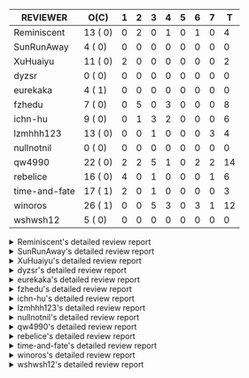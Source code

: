 |   REVIEWER    |  O(C)   | 1 | 2 | 3 | 4 | 5 | 6 | 7 | T  |
|---------------|---------|---|---|---|---|---|---|---|----|
| Reminiscent   | 13 ( 0) | 0 | 2 | 0 | 1 | 0 | 1 | 0 |  4 |
| SunRunAway    |  4 ( 0) | 0 | 0 | 0 | 0 | 0 | 0 | 0 |  0 |
| XuHuaiyu      | 11 ( 0) | 2 | 0 | 0 | 0 | 0 | 0 | 0 |  2 |
| dyzsr         |  0 ( 0) | 0 | 0 | 0 | 0 | 0 | 0 | 0 |  0 |
| eurekaka      |  4 ( 1) | 0 | 0 | 0 | 0 | 0 | 0 | 0 |  0 |
| fzhedu        |  7 ( 0) | 0 | 5 | 0 | 3 | 0 | 0 | 0 |  8 |
| ichn-hu       |  9 ( 0) | 0 | 1 | 3 | 2 | 0 | 0 | 0 |  6 |
| lzmhhh123     | 13 ( 0) | 0 | 0 | 1 | 0 | 0 | 0 | 3 |  4 |
| nullnotnil    |  0 ( 0) | 0 | 0 | 0 | 0 | 0 | 0 | 0 |  0 |
| qw4990        | 22 ( 0) | 2 | 2 | 5 | 1 | 0 | 2 | 2 | 14 |
| rebelice      | 16 ( 0) | 4 | 0 | 1 | 0 | 0 | 0 | 1 |  6 |
| time-and-fate | 17 ( 1) | 2 | 0 | 1 | 0 | 0 | 0 | 0 |  3 |
| winoros       | 26 ( 1) | 0 | 0 | 5 | 3 | 0 | 3 | 1 | 12 |
| wshwsh12      |  5 ( 0) | 0 | 0 | 0 | 0 | 0 | 0 | 0 |  0 |


<details> 
  <summary>Reminiscent's detailed review report</summary> 

## To Be Reviewed

|    REPO    |                                                                      PR                                                                      | C | LASTED  |
|------------|----------------------------------------------------------------------------------------------------------------------------------------------|---|---------|
| tidb/23590 | [planner, table: optimize the list partition pruner for range query](https://github.com/pingcap/tidb/pull/23590)                             |   | 202d16h |
| tidb/26474 | [planner: fix the unstable unit test TestTableFromMeta (#26463)](https://github.com/pingcap/tidb/pull/26474)                                 |   | 84d16h  |
| tidb/26475 | [planner: fix the unstable unit test TestTableFromMeta (#26463)](https://github.com/pingcap/tidb/pull/26475)                                 |   | 84d16h  |
| tidb/26491 | [planner: fix the unstable test TestOrderedResultModeOnOtherOperators (#26481)](https://github.com/pingcap/tidb/pull/26491)                  |   | 83d23h  |
| tidb/26492 | [planner: fix the unstable test TestOrderedResultModeOnOtherOperators (#26481)](https://github.com/pingcap/tidb/pull/26492)                  |   | 83d23h  |
| tidb/26498 | [planner: fix the unstable unit test `TestAnalyzeIncremental` (#26460)](https://github.com/pingcap/tidb/pull/26498)                          |   | 83d20h  |
| tidb/26499 | [planner: fix the unstable unit test `TestAnalyzeIncremental` (#26460)](https://github.com/pingcap/tidb/pull/26499)                          |   | 83d20h  |
| tidb/26503 | [planner: fix goroutine leak problem in some unit tests (#26500)](https://github.com/pingcap/tidb/pull/26503)                                |   | 83d19h  |
| tidb/27636 | [planner, expression: avoid exprs with side effects in column pruning and agg pushdown (#27370)](https://github.com/pingcap/tidb/pull/27636) |   | 48d17h  |
| tidb/27773 | [statistics: remove redundant assignment for statistics.Column.Count](https://github.com/pingcap/tidb/pull/27773)                            |   | 42d16h  |
| tidb/27837 | [planner: fix wrong plan caused by shallow copy schema columns (#27798)](https://github.com/pingcap/tidb/pull/27837)                         |   | 38d16h  |
| tidb/27849 | [session: add system table mysql.column_stats_usage](https://github.com/pingcap/tidb/pull/27849)                                             |   | 37d23h  |
| tidb/28827 | [planner: fix the issue that plan-cache cannot be aware of changes of unsigned flags](https://github.com/pingcap/tidb/pull/28827)            |   | 16h     |


## Reviewed in Last 7 Days

|     REPO     |                                                                     PR                                                                     | C | D |   R    |
|--------------|--------------------------------------------------------------------------------------------------------------------------------------------|---|---|--------|
| docs-cn/7261 | [Fix and improve some descriptions about optimizer](https://github.com/pingcap/docs-cn/pull/7261)                                          |   | 2 | 1h     |
| tidb/28543   | [planner/core: migrate test-infra to testify for `planner/core/integration_partition_test.go`](https://github.com/pingcap/tidb/pull/28543) |   | 2 | 9d16h  |
| docs-cn/6948 | [spm: add description for baseline capture filter](https://github.com/pingcap/docs-cn/pull/6948)                                           |   | 4 | 46d22h |
| tidb/28478   | [planner: fix the issue that some PointGet plans generated in physical-stage cannot be cached](https://github.com/pingcap/tidb/pull/28478) |   | 6 | 9d21h  |


</details> 


<details> 
  <summary>SunRunAway's detailed review report</summary> 

## To Be Reviewed

|    REPO    |                                                                        PR                                                                        | C | LASTED  |
|------------|--------------------------------------------------------------------------------------------------------------------------------------------------|---|---------|
| tidb/21834 | [planner: enhanced index range calculation plan](https://github.com/pingcap/tidb/pull/21834)                                                     |   | 302d18h |
| tidb/21956 | [planner/preprocessor: disallow into-outfile clause in some place](https://github.com/pingcap/tidb/pull/21956)                                   |   | 295d23h |
| tidb/25385 | [executor: global kill 32bits (local connID part)](https://github.com/pingcap/tidb/pull/25385)                                                   |   | 123d10h |
| tidb/27832 | [executor: fix a bug that can not insert null into a not null column in the empty SQL mode (#21237)](https://github.com/pingcap/tidb/pull/27832) |   | 38d16h  |


## Reviewed in Last 7 Days

| REPO | PR | C | D | R |
|------|----|---|---|---|


</details> 


<details> 
  <summary>XuHuaiyu's detailed review report</summary> 

## To Be Reviewed

|     REPO     |                                                               PR                                                                | C | LASTED  |
|--------------|---------------------------------------------------------------------------------------------------------------------------------|---|---------|
| docs-cn/5561 | [Add sql optimization-related docs to toc](https://github.com/pingcap/docs-cn/pull/5561)                                        |   | 234d15h |
| tidb/21401   | [expression: incompatibility with MySQL for ADDTIME()](https://github.com/pingcap/tidb/pull/21401)                              |   | 318d11h |
| docs-cn/6716 | [sysvar: add doc for tidb-restricted-read-only](https://github.com/pingcap/docs-cn/pull/6716)                                   |   | 84d18h  |
| tidb/26098   | [executor, planner: add support for SQL_CALC_FOUND_ROWS](https://github.com/pingcap/tidb/pull/26098)                            |   | 96d23h  |
| tidb/26440   | [executor: a HashJoin demo in exchange parallel framework](https://github.com/pingcap/tidb/pull/26440)                          |   | 85d16h  |
| tidb/27315   | [go.mod: update parser to fix the parse error for subquery (#25647)](https://github.com/pingcap/tidb/pull/27315)                |   | 58d13h  |
| tidb/27378   | [distsql: fix goroutine/memory leak for streaming when query is cancelled (#27354)](https://github.com/pingcap/tidb/pull/27378) |   | 56d18h  |
| tidb/27396   | [*: set consistent assertion for DML](https://github.com/pingcap/tidb/pull/27396)                                               |   | 56d13h  |
| tidb/27403   | [expression: round function for int should use round half up rule](https://github.com/pingcap/tidb/pull/27403)                  |   | 56d11h  |
| tidb/27561   | [server, privilege: Socket authentication](https://github.com/pingcap/tidb/pull/27561)                                          |   | 51d4h   |
| tidb/27992   | [planner: add sub plan info of shuffleReceiver when query explain analyze](https://github.com/pingcap/tidb/pull/27992)          |   | 31d15h  |


## Reviewed in Last 7 Days

|     REPO      |                                                 PR                                                  | C | D |   R   |
|---------------|-----------------------------------------------------------------------------------------------------|---|---|-------|
| tidb/28654    | [expression: not push invalid cast to tiflash (#28458)](https://github.com/pingcap/tidb/pull/28654) |   | 1 | 5d19h |
| community/583 | [fix: fix typo in tidb membership.json](https://github.com/pingcap/community/pull/583)              |   | 1 | 18h   |


</details> 


<details> 
  <summary>dyzsr's detailed review report</summary> 

## To Be Reviewed

| REPO | PR | C | LASTED |
|------|----|---|--------|


## Reviewed in Last 7 Days

| REPO | PR | C | D | R |
|------|----|---|---|---|


</details> 


<details> 
  <summary>eurekaka's detailed review report</summary> 

## To Be Reviewed

|    REPO    |                                                PR                                                 | C | LASTED  |
|------------|---------------------------------------------------------------------------------------------------|---|---------|
| tidb/22416 | [core: fix subQuery at projection in only_full_group](https://github.com/pingcap/tidb/pull/22416) | Y | 271d11h |
| tidb/23316 | [planner: Fix rebuild range for prepared plan](https://github.com/pingcap/tidb/pull/23316)        |   | 213d17h |
| tidb/27099 | [planner: support expression index for view](https://github.com/pingcap/tidb/pull/27099)          |   | 64d19h  |
| tidb/27849 | [session: add system table mysql.column_stats_usage](https://github.com/pingcap/tidb/pull/27849)  |   | 37d23h  |


## Reviewed in Last 7 Days

| REPO | PR | C | D | R |
|------|----|---|---|---|


</details> 


<details> 
  <summary>fzhedu's detailed review report</summary> 

## To Be Reviewed

|    REPO    |                                                                         PR                                                                         | C | LASTED |
|------------|----------------------------------------------------------------------------------------------------------------------------------------------------|---|--------|
| tidb/28147 | [planner: fix can not found column bug (#28067)](https://github.com/pingcap/tidb/pull/28147)                                                       |   | 27d18h |
| tidb/28262 | [distsql: avoid false positive error log about `invalid cop task execution summaries length` (#28188)](https://github.com/pingcap/tidb/pull/28262) |   | 22d16h |
| tidb/28263 | [distsql: avoid false positive error log about `invalid cop task execution summaries length` (#28188)](https://github.com/pingcap/tidb/pull/28263) |   | 22d16h |
| tidb/28287 | [copr: Fix bug that mpp node availability detect does not work in some corner cases (#28201)](https://github.com/pingcap/tidb/pull/28287)          |   | 21d21h |
| tidb/28288 | [copr: Fix bug that mpp node availability detect does not work in some corner cases (#28201)](https://github.com/pingcap/tidb/pull/28288)          |   | 21d20h |
| tidb/28651 | [expression: not push invalid cast to tiflash (#28458)](https://github.com/pingcap/tidb/pull/28651)                                                |   | 6d18h  |
| tidb/28652 | [expression: not push invalid cast to tiflash (#28458)](https://github.com/pingcap/tidb/pull/28652)                                                |   | 6d18h  |


## Reviewed in Last 7 Days

|     REPO     |                                                                         PR                                                                         | C | D |   R    |
|--------------|----------------------------------------------------------------------------------------------------------------------------------------------------|---|---|--------|
| tidb/28654   | [expression: not push invalid cast to tiflash (#28458)](https://github.com/pingcap/tidb/pull/28654)                                                |   | 2 | 4d22h  |
| tidb/28140   | [copr: avoid NPE when store is not available when balance batch cop task (#28110)](https://github.com/pingcap/tidb/pull/28140)                     |   | 2 | 26d0h  |
| tidb/28149   | [planner: fix can not found column bug (#28067)](https://github.com/pingcap/tidb/pull/28149)                                                       |   | 2 | 25d22h |
| tidb/28264   | [distsql: avoid false positive error log about `invalid cop task execution summaries length` (#28188)](https://github.com/pingcap/tidb/pull/28264) |   | 2 | 20d20h |
| tidb/28289   | [copr: Fix bug that mpp node availability detect does not work in some corner cases (#28201)](https://github.com/pingcap/tidb/pull/28289)          |   | 2 | 20d0h  |
| tidb/28742   | [sessionctx: fix data-race bug when alloc task id (#28022)](https://github.com/pingcap/tidb/pull/28742)                                            |   | 4 | 0h     |
| tidb/28740   | [distsql: avoid false positive error log about `invalid cop task execution summaries length](https://github.com/pingcap/tidb/pull/28740)           |   | 4 | 0h     |
| tiflash/1787 | [disable some tests](https://github.com/pingcap/tiflash/pull/1787)                                                                                 |   | 4 | 0h     |


</details> 


<details> 
  <summary>ichn-hu's detailed review report</summary> 

## To Be Reviewed

|     REPO     |                                                                         PR                                                                         | C | LASTED  |
|--------------|----------------------------------------------------------------------------------------------------------------------------------------------------|---|---------|
| tidb/20903   | [planner: fix confused and unnecessary double-projection in plans.](https://github.com/pingcap/tidb/pull/20903)                                    |   | 342d17h |
| docs-cn/7238 | [system-variables: correct the description of tidb_allow_fallback_to_tikv](https://github.com/pingcap/docs-cn/pull/7238)                           |   | 14d19h  |
| tidb/22631   | [executor: refine window processor](https://github.com/pingcap/tidb/pull/22631)                                                                    |   | 256d23h |
| tidb/27119   | [executor: fix json_objectagg() on varbinary type](https://github.com/pingcap/tidb/pull/27119)                                                     |   | 64d16h  |
| tidb/27403   | [expression: round function for int should use round half up rule](https://github.com/pingcap/tidb/pull/27403)                                     |   | 56d11h  |
| tidb/27451   | [expression: fix wrong result for date add sub (#27244)](https://github.com/pingcap/tidb/pull/27451)                                               |   | 55d16h  |
| tidb/28262   | [distsql: avoid false positive error log about `invalid cop task execution summaries length` (#28188)](https://github.com/pingcap/tidb/pull/28262) |   | 22d16h  |
| tidb/28666   | [executor: fill extra partition ID column in UnionScan executor](https://github.com/pingcap/tidb/pull/28666)                                       |   | 6d11h   |
| tidb/28712   | [expression: add extra enum info for push down check](https://github.com/pingcap/tidb/pull/28712)                                                  |   | 3d18h   |


## Reviewed in Last 7 Days

|    REPO    |                                                                         PR                                                                         | C | D |   R    |
|------------|----------------------------------------------------------------------------------------------------------------------------------------------------|---|---|--------|
| tidb/28784 | [*: run go fmt in go1.17](https://github.com/pingcap/tidb/pull/28784)                                                                              |   | 2 | 5h     |
| tidb/28648 | [expression: limit valid decimal length (#28466)](https://github.com/pingcap/tidb/pull/28648)                                                      |   | 3 | 4d4h   |
| tidb/28649 | [expression: limit valid decimal length (#28466)](https://github.com/pingcap/tidb/pull/28649)                                                      |   | 3 | 4d4h   |
| tidb/28647 | [expression: limit valid decimal length (#28466)](https://github.com/pingcap/tidb/pull/28647)                                                      |   | 3 | 4d4h   |
| tidb/28263 | [distsql: avoid false positive error log about `invalid cop task execution summaries length` (#28188)](https://github.com/pingcap/tidb/pull/28263) |   | 4 | 19d16h |
| tidb/28264 | [distsql: avoid false positive error log about `invalid cop task execution summaries length` (#28188)](https://github.com/pingcap/tidb/pull/28264) |   | 4 | 19d16h |


</details> 


<details> 
  <summary>lzmhhh123's detailed review report</summary> 

## To Be Reviewed

|    REPO    |                                                                        PR                                                                        | C | LASTED  |
|------------|--------------------------------------------------------------------------------------------------------------------------------------------------|---|---------|
| tidb/22631 | [executor: refine window processor](https://github.com/pingcap/tidb/pull/22631)                                                                  |   | 256d23h |
| tidb/26005 | [expression: fix cast string like '.1a1' to decimal has no warnings information](https://github.com/pingcap/tidb/pull/26005)                     |   | 100d13h |
| tidb/26152 | [types: year function can't handle some date string](https://github.com/pingcap/tidb/pull/26152)                                                 |   | 94d14h  |
| tidb/27212 | [planner: fix wrong charset about union result of date type and int](https://github.com/pingcap/tidb/pull/27212)                                 |   | 62d14h  |
| tidb/27611 | [types: fix incorrect return type about if function when argument type contains bit](https://github.com/pingcap/tidb/pull/27611)                 |   | 49d14h  |
| tidb/27832 | [executor: fix a bug that can not insert null into a not null column in the empty SQL mode (#21237)](https://github.com/pingcap/tidb/pull/27832) |   | 38d16h  |
| tikv/10616 | [copr: fix Max/Min bug when comparing signed and unsigned int64 (#10167)](https://github.com/tikv/tikv/pull/10616)                               |   | 83d21h  |
| tidb/27954 | [planner: Fix Empty string has different meanings in SELECT and UPDATE](https://github.com/pingcap/tidb/pull/27954)                              |   | 34d16h  |
| tikv/10617 | [copr: fix Max/Min bug when comparing signed and unsigned int64 (#10167)](https://github.com/tikv/tikv/pull/10617)                               |   | 83d21h  |
| tidb/28651 | [expression: not push invalid cast to tiflash (#28458)](https://github.com/pingcap/tidb/pull/28651)                                              |   | 6d18h   |
| tidb/28652 | [expression: not push invalid cast to tiflash (#28458)](https://github.com/pingcap/tidb/pull/28652)                                              |   | 6d18h   |
| tidb/28656 | [distsql: fix copr cache events metric](https://github.com/pingcap/tidb/pull/28656)                                                              |   | 6d17h   |
| tidb/28813 | [expression: simplify canFuncBePushed logic ](https://github.com/pingcap/tidb/pull/28813)                                                        |   | 19h     |


## Reviewed in Last 7 Days

|    REPO    |                                                    PR                                                    | C | D |   R   |
|------------|----------------------------------------------------------------------------------------------------------|---|---|-------|
| tidb/28712 | [expression: add extra enum info for push down check](https://github.com/pingcap/tidb/pull/28712)        |   | 3 | 19h   |
| tidb/28458 | [expression: not push invalid cast to tiflash](https://github.com/pingcap/tidb/pull/28458)               |   | 7 | 9d21h |
| tidb/28499 | [expression: align null flag of union columns and constants](https://github.com/pingcap/tidb/pull/28499) |   | 7 | 7d19h |
| tidb/28466 | [expression: limit valid decimal length](https://github.com/pingcap/tidb/pull/28466)                     |   | 7 | 9d15h |


</details> 


<details> 
  <summary>nullnotnil's detailed review report</summary> 

## To Be Reviewed

| REPO | PR | C | LASTED |
|------|----|---|--------|


## Reviewed in Last 7 Days

| REPO | PR | C | D | R |
|------|----|---|---|---|


</details> 


<details> 
  <summary>qw4990's detailed review report</summary> 

## To Be Reviewed

|     REPO     |                                                                         PR                                                                          | C | LASTED  |
|--------------|-----------------------------------------------------------------------------------------------------------------------------------------------------|---|---------|
| docs-cn/5561 | [Add sql optimization-related docs to toc](https://github.com/pingcap/docs-cn/pull/5561)                                                            |   | 234d15h |
| parser/1329  | [parser: support ANALYZE TABLE t PREDICATE COLUMNS / COLUMN c1 [, c2] ... and SHOW COLUMN_STATS_USAGE](https://github.com/pingcap/parser/pull/1329) |   | 41d15h  |
| tidb/21018   | [planner: don't push down null sensitive join conditions (#19620)](https://github.com/pingcap/tidb/pull/21018)                                      |   | 336d17h |
| docs-cn/7237 | [Add restriction information for index merge to avoid misuse](https://github.com/pingcap/docs-cn/pull/7237)                                         |   | 14d19h  |
| tidb/23590   | [planner, table: optimize the list partition pruner for range query](https://github.com/pingcap/tidb/pull/23590)                                    |   | 202d16h |
| tidb/26323   | [planner: use multi-layer projections for subquery selection (#8190)](https://github.com/pingcap/tidb/pull/26323)                                   |   | 88d6h   |
| tidb/26440   | [executor: a HashJoin demo in exchange parallel framework](https://github.com/pingcap/tidb/pull/26440)                                              |   | 85d16h  |
| tidb/26499   | [planner: fix the unstable unit test `TestAnalyzeIncremental` (#26460)](https://github.com/pingcap/tidb/pull/26499)                                 |   | 83d20h  |
| tidb/27315   | [go.mod: update parser to fix the parse error for subquery (#25647)](https://github.com/pingcap/tidb/pull/27315)                                    |   | 58d13h  |
| tidb/27396   | [*: set consistent assertion for DML](https://github.com/pingcap/tidb/pull/27396)                                                                   |   | 56d13h  |
| tidb/27849   | [session: add system table mysql.column_stats_usage](https://github.com/pingcap/tidb/pull/27849)                                                    |   | 37d23h  |
| tidb/28295   | [planner: keep the original join schema in predicate pushdown (#24862)](https://github.com/pingcap/tidb/pull/28295)                                 |   | 21d16h  |
| tidb/28333   | [executor: fix detaching from GlobalTracker before executing select query](https://github.com/pingcap/tidb/pull/28333)                              |   | 19d15h  |
| tidb/28666   | [executor: fill extra partition ID column in UnionScan executor](https://github.com/pingcap/tidb/pull/28666)                                        |   | 6d11h   |
| tidb/28669   | [executor,binlog: fix binlog column mismatch for pessmistic transaction on partition table](https://github.com/pingcap/tidb/pull/28669)             |   | 6d2h    |
| tidb/28719   | [statistics: fix auto analyze triggered out of specified time (#28703)](https://github.com/pingcap/tidb/pull/28719)                                 |   | 3d16h   |
| tidb/28721   | [statistics: fix auto analyze triggered out of specified time (#28703)](https://github.com/pingcap/tidb/pull/28721)                                 |   | 3d16h   |
| tidb/28723   | [statistics: fix auto analyze triggered out of specified time (#28703)](https://github.com/pingcap/tidb/pull/28723)                                 |   | 3d16h   |
| tidb/28744   | [planner: clone possible properties before saving them is unnecessary](https://github.com/pingcap/tidb/pull/28744)                                  |   | 2d23h   |
| tidb/28819   | [planner: fix the wrong partition pruning when some conditions is out of range (#28296)](https://github.com/pingcap/tidb/pull/28819)                |   | 18h     |
| tidb/28820   | [planner: fix the wrong partition pruning when some conditions is out of range (#28296)](https://github.com/pingcap/tidb/pull/28820)                |   | 18h     |
| tidb/28826   | [*: rename RECREATOR to REPLAYER](https://github.com/pingcap/tidb/pull/28826)                                                                       |   | 16h     |


## Reviewed in Last 7 Days

|    REPO    |                                                                         PR                                                                         | C | D |   R    |
|------------|----------------------------------------------------------------------------------------------------------------------------------------------------|---|---|--------|
| tidb/28799 | [domain, session: add plan replayer gc](https://github.com/pingcap/tidb/pull/28799)                                                                |   | 1 | 9h     |
| tidb/28296 | [planner: fix the wrong partition pruning when some conditions is out of range](https://github.com/pingcap/tidb/pull/28296)                        |   | 1 | 20d20h |
| tidb/28790 | [planner: forbid constant fold when plan cache enable](https://github.com/pingcap/tidb/pull/28790)                                                 |   | 2 | 0h     |
| tidb/28774 | [planner: support rebuild the range of indexMerge when reuse the plan](https://github.com/pingcap/tidb/pull/28774)                                 |   | 2 | 4h     |
| tidb/28725 | [statistics: fix auto analyze triggered out of specified time (#28703)](https://github.com/pingcap/tidb/pull/28725)                                |   | 3 | 23h    |
| tidb/27302 | [statistics: fix "data too long" error when dumping stats from table with new collation data (#27033)](https://github.com/pingcap/tidb/pull/27302) |   | 3 | 56d0h  |
| tidb/28757 | [statistics: fix "data too long" error when dumping stats from table with new collation data (#27033)](https://github.com/pingcap/tidb/pull/28757) |   | 3 | 0h     |
| tidb/28758 | [statistics: fix auto analyze triggered out of specified time (#28703)](https://github.com/pingcap/tidb/pull/28758)                                |   | 3 | 0h     |
| tidb/28722 | [planner: generate the additional filter in table filter when enable plan cache](https://github.com/pingcap/tidb/pull/28722)                       |   | 3 | 22h    |
| tidb/28703 | [statistics: fix auto analyze triggered out of specified time](https://github.com/pingcap/tidb/pull/28703)                                         |   | 4 | 2h     |
| tidb/28678 | [statistics: avoid mutate global variable](https://github.com/pingcap/tidb/pull/28678)                                                             |   | 6 | 4h     |
| tidb/28655 | [planner: check whether the plan is valid in skylinePruning first](https://github.com/pingcap/tidb/pull/28655)                                     |   | 6 | 22h    |
| tidb/28013 | [executor: add auto id allocator execution runtime stats](https://github.com/pingcap/tidb/pull/28013)                                              |   | 7 | 24d18h |
| tidb/28475 | [planner: disable tiflash plan caching](https://github.com/pingcap/tidb/pull/28475)                                                                |   | 7 | 8d17h  |


</details> 


<details> 
  <summary>rebelice's detailed review report</summary> 

## To Be Reviewed

|     REPO     |                                                                  PR                                                                  | C | LASTED  |
|--------------|--------------------------------------------------------------------------------------------------------------------------------------|---|---------|
| docs/5185    | [sql-statements, information-schema: add `END_TIME` field for table `ANALYZE_STATUS`](https://github.com/pingcap/docs/pull/5185)     |   | 196d17h |
| docs-cn/5916 | [sql-statements, information-schema: add `END_TIME` field for table `ANALYZE_STATUS`](https://github.com/pingcap/docs-cn/pull/5916)  |   | 196d17h |
| tidb/24033   | [statistics: fix some unstable tests in global stats (#23502)](https://github.com/pingcap/tidb/pull/24033)                           |   | 183d9h  |
| tidb/24669   | [planner: fix "order by + num " can use a column not in select fields](https://github.com/pingcap/tidb/pull/24669)                   |   | 153d16h |
| tidb/26474   | [planner: fix the unstable unit test TestTableFromMeta (#26463)](https://github.com/pingcap/tidb/pull/26474)                         |   | 84d16h  |
| tidb/26475   | [planner: fix the unstable unit test TestTableFromMeta (#26463)](https://github.com/pingcap/tidb/pull/26475)                         |   | 84d16h  |
| tidb/26491   | [planner: fix the unstable test TestOrderedResultModeOnOtherOperators (#26481)](https://github.com/pingcap/tidb/pull/26491)          |   | 83d23h  |
| tidb/26492   | [planner: fix the unstable test TestOrderedResultModeOnOtherOperators (#26481)](https://github.com/pingcap/tidb/pull/26492)          |   | 83d23h  |
| tidb/26498   | [planner: fix the unstable unit test `TestAnalyzeIncremental` (#26460)](https://github.com/pingcap/tidb/pull/26498)                  |   | 83d20h  |
| tidb/26499   | [planner: fix the unstable unit test `TestAnalyzeIncremental` (#26460)](https://github.com/pingcap/tidb/pull/26499)                  |   | 83d20h  |
| tidb/26505   | [planner: fix goroutine leak problem in some unit tests (#26500)](https://github.com/pingcap/tidb/pull/26505)                        |   | 83d19h  |
| tidb/27849   | [session: add system table mysql.column_stats_usage](https://github.com/pingcap/tidb/pull/27849)                                     |   | 37d23h  |
| tidb/28317   | [planner: remove duplicate predicates in the Selection operator](https://github.com/pingcap/tidb/pull/28317)                         |   | 20d8h   |
| tidb/28774   | [planner: support rebuild the range of indexMerge when reuse the plan](https://github.com/pingcap/tidb/pull/28774)                   |   | 1d22h   |
| tidb/28819   | [planner: fix the wrong partition pruning when some conditions is out of range (#28296)](https://github.com/pingcap/tidb/pull/28819) |   | 18h     |
| tidb/28820   | [planner: fix the wrong partition pruning when some conditions is out of range (#28296)](https://github.com/pingcap/tidb/pull/28820) |   | 18h     |


## Reviewed in Last 7 Days

|    REPO    |                                                                PR                                                                 | C | D |   R    |
|------------|-----------------------------------------------------------------------------------------------------------------------------------|---|---|--------|
| tidb/28827 | [planner: fix the issue that plan-cache cannot be aware of changes of unsigned flags](https://github.com/pingcap/tidb/pull/28827) |   | 1 | 0h     |
| tidb/28821 | [*: fix typo and address unfinished comment for plan recreator](https://github.com/pingcap/tidb/pull/28821)                       |   | 1 | 0h     |
| tidb/28790 | [planner: forbid constant fold when plan cache enable](https://github.com/pingcap/tidb/pull/28790)                                |   | 1 | 22h    |
| tidb/28296 | [planner: fix the wrong partition pruning when some conditions is out of range](https://github.com/pingcap/tidb/pull/28296)       |   | 1 | 20d20h |
| tidb/28722 | [planner: generate the additional filter in table filter when enable plan cache](https://github.com/pingcap/tidb/pull/28722)      |   | 3 | 22h    |
| tidb/28475 | [planner: disable tiflash plan caching](https://github.com/pingcap/tidb/pull/28475)                                               |   | 7 | 8d20h  |


</details> 


<details> 
  <summary>time-and-fate's detailed review report</summary> 

## To Be Reviewed

|    REPO    |                                                                          PR                                                                           | C | LASTED  |
|------------|-------------------------------------------------------------------------------------------------------------------------------------------------------|---|---------|
| tidb/22416 | [core: fix subQuery at projection in only_full_group](https://github.com/pingcap/tidb/pull/22416)                                                     | Y | 271d11h |
| tidb/25390 | [planner/core: fix `isTableAliasDuplicate`, use `schema.name` as key when table has a alias name](https://github.com/pingcap/tidb/pull/25390)         |   | 122d19h |
| tidb/26474 | [planner: fix the unstable unit test TestTableFromMeta (#26463)](https://github.com/pingcap/tidb/pull/26474)                                          |   | 84d16h  |
| tidb/26475 | [planner: fix the unstable unit test TestTableFromMeta (#26463)](https://github.com/pingcap/tidb/pull/26475)                                          |   | 84d16h  |
| tidb/26498 | [planner: fix the unstable unit test `TestAnalyzeIncremental` (#26460)](https://github.com/pingcap/tidb/pull/26498)                                   |   | 83d20h  |
| tidb/26499 | [planner: fix the unstable unit test `TestAnalyzeIncremental` (#26460)](https://github.com/pingcap/tidb/pull/26499)                                   |   | 83d20h  |
| tidb/26713 | [planner: use the converted datum based on the target column to point get](https://github.com/pingcap/tidb/pull/26713)                                |   | 78d11h  |
| tidb/27773 | [statistics: remove redundant assignment for statistics.Column.Count](https://github.com/pingcap/tidb/pull/27773)                                     |   | 42d16h  |
| tidb/28295 | [planner: keep the original join schema in predicate pushdown (#24862)](https://github.com/pingcap/tidb/pull/28295)                                   |   | 21d16h  |
| tidb/28444 | [planner: fix the issue that planner may cache invalid plans for joins in some cases (#28432)](https://github.com/pingcap/tidb/pull/28444)            |   | 16d23h  |
| tidb/28445 | [planner: fix the issue that planner may cache invalid plans for joins in some cases (#28432)](https://github.com/pingcap/tidb/pull/28445)            |   | 16d23h  |
| tidb/28446 | [planner: fix the issue that planner may cache invalid plans for joins in some cases (#28432)](https://github.com/pingcap/tidb/pull/28446)            |   | 16d23h  |
| tidb/28491 | [util/ranger: check boundary condition when taking intersection of two columnValues](https://github.com/pingcap/tidb/pull/28491)                      |   | 14d20h  |
| tidb/28554 | [planner, statistics, sessionctx: add variable to enable/disable the outdated statistics to pseudo logic](https://github.com/pingcap/tidb/pull/28554) |   | 7d20h   |
| tidb/28819 | [planner: fix the wrong partition pruning when some conditions is out of range (#28296)](https://github.com/pingcap/tidb/pull/28819)                  |   | 18h     |
| tidb/28820 | [planner: fix the wrong partition pruning when some conditions is out of range (#28296)](https://github.com/pingcap/tidb/pull/28820)                  |   | 18h     |
| tidb/28826 | [*: rename RECREATOR to REPLAYER](https://github.com/pingcap/tidb/pull/28826)                                                                         |   | 16h     |


## Reviewed in Last 7 Days

|    REPO    |                                                     PR                                                      | C | D |  R   |
|------------|-------------------------------------------------------------------------------------------------------------|---|---|------|
| tidb/28821 | [*: fix typo and address unfinished comment for plan recreator](https://github.com/pingcap/tidb/pull/28821) |   | 1 | 1h   |
| tidb/28799 | [domain, session: add plan replayer gc](https://github.com/pingcap/tidb/pull/28799)                         |   | 1 | 8h   |
| tidb/28729 | [executor,distsql: fix analyze version 2 memory leak](https://github.com/pingcap/tidb/pull/28729)           |   | 3 | 1d0h |


</details> 


<details> 
  <summary>winoros's detailed review report</summary> 

## To Be Reviewed

|     REPO     |                                                                          PR                                                                           | C | LASTED  |
|--------------|-------------------------------------------------------------------------------------------------------------------------------------------------------|---|---------|
| tidb/20903   | [planner: fix confused and unnecessary double-projection in plans.](https://github.com/pingcap/tidb/pull/20903)                                       |   | 342d17h |
| docs-cn/5916 | [sql-statements, information-schema: add `END_TIME` field for table `ANALYZE_STATUS`](https://github.com/pingcap/docs-cn/pull/5916)                   |   | 196d17h |
| docs/5783    | [migration: Add information about Vitess to TiDB migration](https://github.com/pingcap/docs/pull/5783)                                                |   | 122d5h  |
| tidb/21018   | [planner: don't push down null sensitive join conditions (#19620)](https://github.com/pingcap/tidb/pull/21018)                                        |   | 336d17h |
| tidb/22416   | [core: fix subQuery at projection in only_full_group](https://github.com/pingcap/tidb/pull/22416)                                                     | Y | 271d11h |
| tidb/22478   | [planner, executor: fix query partition table with global unique index get wrong result](https://github.com/pingcap/tidb/pull/22478)                  |   | 266d13h |
| tidb/24138   | [planner: Add Equivalence Rules to Transform BinaryOptSubquery to ExistsSubquery](https://github.com/pingcap/tidb/pull/24138)                         |   | 178d12h |
| tidb/26323   | [planner: use multi-layer projections for subquery selection (#8190)](https://github.com/pingcap/tidb/pull/26323)                                     |   | 88d6h   |
| tidb/26474   | [planner: fix the unstable unit test TestTableFromMeta (#26463)](https://github.com/pingcap/tidb/pull/26474)                                          |   | 84d16h  |
| tidb/26475   | [planner: fix the unstable unit test TestTableFromMeta (#26463)](https://github.com/pingcap/tidb/pull/26475)                                          |   | 84d16h  |
| tidb/26492   | [planner: fix the unstable test TestOrderedResultModeOnOtherOperators (#26481)](https://github.com/pingcap/tidb/pull/26492)                           |   | 83d23h  |
| tidb/26503   | [planner: fix goroutine leak problem in some unit tests (#26500)](https://github.com/pingcap/tidb/pull/26503)                                         |   | 83d19h  |
| tidb/26505   | [planner: fix goroutine leak problem in some unit tests (#26500)](https://github.com/pingcap/tidb/pull/26505)                                         |   | 83d19h  |
| tidb/27636   | [planner, expression: avoid exprs with side effects in column pruning and agg pushdown (#27370)](https://github.com/pingcap/tidb/pull/27636)          |   | 48d17h  |
| tidb/27639   | [planner, expression: avoid exprs with side effects in column pruning and agg pushdown (#27370)](https://github.com/pingcap/tidb/pull/27639)          |   | 48d17h  |
| tidb/28295   | [planner: keep the original join schema in predicate pushdown (#24862)](https://github.com/pingcap/tidb/pull/28295)                                   |   | 21d16h  |
| tidb/28428   | [*: support show column_stats_usage](https://github.com/pingcap/tidb/pull/28428)                                                                      |   | 17d16h  |
| tidb/28491   | [util/ranger: check boundary condition when taking intersection of two columnValues](https://github.com/pingcap/tidb/pull/28491)                      |   | 14d20h  |
| tidb/28554   | [planner, statistics, sessionctx: add variable to enable/disable the outdated statistics to pseudo logic](https://github.com/pingcap/tidb/pull/28554) |   | 7d20h   |
| tidb/28558   | [statistics: migrate test-infra to testify for statistics_test.go](https://github.com/pingcap/tidb/pull/28558)                                        |   | 7d10h   |
| tidb/28719   | [statistics: fix auto analyze triggered out of specified time (#28703)](https://github.com/pingcap/tidb/pull/28719)                                   |   | 3d16h   |
| tidb/28721   | [statistics: fix auto analyze triggered out of specified time (#28703)](https://github.com/pingcap/tidb/pull/28721)                                   |   | 3d16h   |
| tidb/28723   | [statistics: fix auto analyze triggered out of specified time (#28703)](https://github.com/pingcap/tidb/pull/28723)                                   |   | 3d16h   |
| tidb/28744   | [planner: clone possible properties before saving them is unnecessary](https://github.com/pingcap/tidb/pull/28744)                                    |   | 2d23h   |
| tidb/28748   | [planner/cascades: fill group stats](https://github.com/pingcap/tidb/pull/28748)                                                                      |   | 2d22h   |
| tidb/28759   | [planner: make constant propagation more stringently](https://github.com/pingcap/tidb/pull/28759)                                                     |   | 2d17h   |


## Reviewed in Last 7 Days

|     REPO      |                                                                         PR                                                                         | C | D |    R    |
|---------------|----------------------------------------------------------------------------------------------------------------------------------------------------|---|---|---------|
| tidb/28725    | [statistics: fix auto analyze triggered out of specified time (#28703)](https://github.com/pingcap/tidb/pull/28725)                                |   | 3 | 1d0h    |
| tidb/27302    | [statistics: fix "data too long" error when dumping stats from table with new collation data (#27033)](https://github.com/pingcap/tidb/pull/27302) |   | 3 | 56d1h   |
| tidb/28758    | [statistics: fix auto analyze triggered out of specified time (#28703)](https://github.com/pingcap/tidb/pull/28758)                                |   | 3 | 1h      |
| tidb/28757    | [statistics: fix "data too long" error when dumping stats from table with new collation data (#27033)](https://github.com/pingcap/tidb/pull/28757) |   | 3 | 1h      |
| tidb/28550    | [statistics: migrate test-infra to testify for histogram_test.go](https://github.com/pingcap/tidb/pull/28550)                                      |   | 3 | 6d14h   |
| tidb/28729    | [executor,distsql: fix analyze version 2 memory leak](https://github.com/pingcap/tidb/pull/28729)                                                  |   | 4 | 0h      |
| tidb/28703    | [statistics: fix auto analyze triggered out of specified time](https://github.com/pingcap/tidb/pull/28703)                                         |   | 4 | 3h      |
| docs-cn/5561  | [Add sql optimization-related docs to toc](https://github.com/pingcap/docs-cn/pull/5561)                                                           |   | 4 | 230d20h |
| community/570 | [votes: add windtalker as tidb committer](https://github.com/pingcap/community/pull/570)                                                           |   | 6 | 10d4h   |
| community/571 | [votes: add LittleFall as tidb reviewer](https://github.com/pingcap/community/pull/571)                                                            |   | 6 | 10d3h   |
| tidb/28678    | [statistics: avoid mutate global variable](https://github.com/pingcap/tidb/pull/28678)                                                             |   | 6 | 1h      |
| tidb/28061    | [types: distinguish between string and non-string in execute statement arguments](https://github.com/pingcap/tidb/pull/28061)                      |   | 7 | 22d20h  |


</details> 


<details> 
  <summary>wshwsh12's detailed review report</summary> 

## To Be Reviewed

|    REPO    |                                                           PR                                                           | C | LASTED  |
|------------|------------------------------------------------------------------------------------------------------------------------|---|---------|
| tidb/21401 | [expression: incompatibility with MySQL for ADDTIME()](https://github.com/pingcap/tidb/pull/21401)                     |   | 318d11h |
| tidb/21887 | [types: support %X %V %W formats for STR_TO_DATE()](https://github.com/pingcap/tidb/pull/21887)                        |   | 299d11h |
| tidb/27837 | [planner: fix wrong plan caused by shallow copy schema columns (#27798)](https://github.com/pingcap/tidb/pull/27837)   |   | 38d16h  |
| tidb/27992 | [planner: add sub plan info of shuffleReceiver when query explain analyze](https://github.com/pingcap/tidb/pull/27992) |   | 31d15h  |
| tidb/28333 | [executor: fix detaching from GlobalTracker before executing select query](https://github.com/pingcap/tidb/pull/28333) |   | 19d15h  |


## Reviewed in Last 7 Days

| REPO | PR | C | D | R |
|------|----|---|---|---|


</details> 

